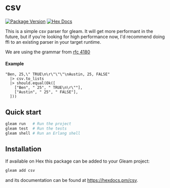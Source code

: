 # csv

[![Package Version](https://img.shields.io/hexpm/v/csv)](https://hex.pm/packages/csv)
[![Hex Docs](https://img.shields.io/badge/hex-docs-ffaff3)](https://hexdocs.pm/csv/)

This is a simple csv parser for gleam. It will get more performant in the future,
but if you're looking for high performance now, I'd recommend doing ffi to an existing parser
in your target runtime.

We are using the grammar from [rfc 4180](https://datatracker.ietf.org/doc/html/rfc4180#section-2)

#### Example

```gleam
"Ben, 25,\" TRUE\n\r\"\"\"\nAustin, 25, FALSE"
  |> csv.to_lists
  |> should.equal(Ok([
    ["Ben", " 25", " TRUE\n\r\""],
    ["Austin", " 25", " FALSE"],
  ]))
```

## Quick start

```sh
gleam run   # Run the project
gleam test  # Run the tests
gleam shell # Run an Erlang shell
```

## Installation

If available on Hex this package can be added to your Gleam project:

```sh
gleam add csv
```

and its documentation can be found at <https://hexdocs.pm/csv>.
